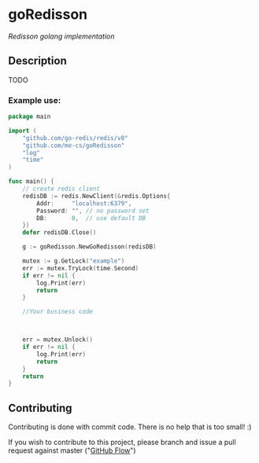 # goRedisson

*Redisson golang implementation*

## Description
TODO

### Example use:

```go
package main

import (
	"github.com/go-redis/redis/v8"
	"github.com/me-cs/goRedisson"
	"log"
	"time"
)

func main() {
	// create redis client
	redisDB := redis.NewClient(&redis.Options{
		Addr:     "localhost:6379",
		Password: "", // no password set
		DB:       0,  // use default DB
	})
	defer redisDB.Close()

	g := goRedisson.NewGoRedisson(redisDB)

	mutex := g.GetLock("example")
	err := mutex.TryLock(time.Second)
	if err != nil {
		log.Print(err)
		return
	}

	//Your business code



	err = mutex.Unlock()
	if err != nil {
		log.Print(err)
		return
	}
	return
}

```

## Contributing
Contributing is done with commit code. There is no help that is too small! :) 

If you wish to contribute to this project, please branch and issue a pull request against master ("[GitHub Flow](https://guides.github.com/introduction/flow/)")